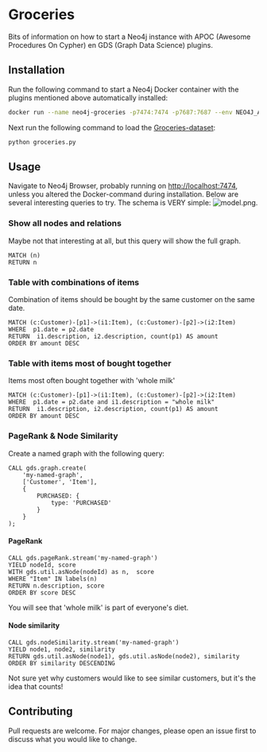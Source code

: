 # Groceries

Bits of information on how to start a Neo4j instance with APOC (Awesome Procedures On Cypher) en GDS (Graph Data Science) plugins. 

## Installation

Run the following command to start a Neo4j Docker container with the plugins mentioned above automatically installed:

```bash
docker run --name neo4j-groceries -p7474:7474 -p7687:7687 --env NEO4J_AUTH=neo4j/my-password --env 'NEO4JLABS_PLUGINS=["apoc","graph-data-science"]' neo4j:latest
```
Next run the following command to load the [Groceries-dataset](https://www.kaggle.com/heeraldedhia/groceries-dataset):
```bash
python groceries.py
```

## Usage

Navigate to Neo4j Browser, probably running on [http://localhost:7474](http://localhost:7474), unless you altered the Docker-command during installation. Below are several interesting queries to try. The schema is VERY simple:
![model.png](http://dionjansen.nl/github/neo4j-groceries/model.png).

### Show all nodes and relations
Maybe not that interesting at all, but this query will show the full graph. 
```cypher
MATCH (n)
RETURN n
```

### Table with combinations of items
Combination of items should be bought by the same customer on the same date.
```cypher
MATCH (c:Customer)-[p1]->(i1:Item), (c:Customer)-[p2]->(i2:Item)
WHERE  p1.date = p2.date
RETURN  i1.description, i2.description, count(p1) AS amount
ORDER BY amount DESC
```

### Table with items most of bought together
Items most often bought together with 'whole milk'
```cypher
MATCH (c:Customer)-[p1]->(i1:Item), (c:Customer)-[p2]->(i2:Item)
WHERE  p1.date = p2.date and i1.description = "whole milk"
RETURN  i1.description, i2.description, count(p1) AS amount
ORDER BY amount DESC
```

### PageRank & Node Similarity
Create a named graph with the following query:
```cypher
CALL gds.graph.create(
    'my-named-graph',
    ['Customer', 'Item'],
    {
        PURCHASED: {
            type: 'PURCHASED'
        }
    }
);
```
#### PageRank
```cypher
CALL gds.pageRank.stream('my-named-graph')
YIELD nodeId, score
WITH gds.util.asNode(nodeId) as n,  score
WHERE "Item" IN labels(n)
RETURN n.description, score
ORDER BY score DESC
```
You will see that 'whole milk' is part of everyone's diet.
#### Node similarity
```cypher
CALL gds.nodeSimilarity.stream('my-named-graph')
YIELD node1, node2, similarity
RETURN gds.util.asNode(node1), gds.util.asNode(node2), similarity
ORDER BY similarity DESCENDING
```
Not sure yet why customers would like to see similar customers, but it's the idea that counts!

## Contributing
Pull requests are welcome. For major changes, please open an issue first to discuss what you would like to change.